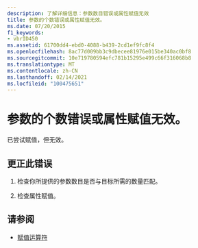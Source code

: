 ```yaml
---
description: 了解详细信息：参数数目错误或属性赋值无效
title: 参数的个数错误或属性赋值无效。
ms.date: 07/20/2015
f1_keywords:
- vbrID450
ms.assetid: 61700dd4-ebd0-4088-b439-2cd1ef9fc8f4
ms.openlocfilehash: 8ac77d009bb3c9dbecee81976e015be340ac0bf8
ms.sourcegitcommit: 10e719780594efc781b15295e499c66f316068b8
ms.translationtype: MT
ms.contentlocale: zh-CN
ms.lasthandoff: 02/14/2021
ms.locfileid: "100475651"
---
```

# <a name="wrong-number-of-arguments-or-property-assignment-not-valid"></a>参数的个数错误或属性赋值无效。

已尝试赋值，但无效。  
  
## <a name="to-correct-this-error"></a>更正此错误  
  
1. 检查你所提供的参数数目是否与目标所需的数量匹配。  
  
2. 检查属性赋值。  
  
## <a name="see-also"></a>请参阅

- [赋值运算符](../language-reference/operators/assignment-operators.md)
